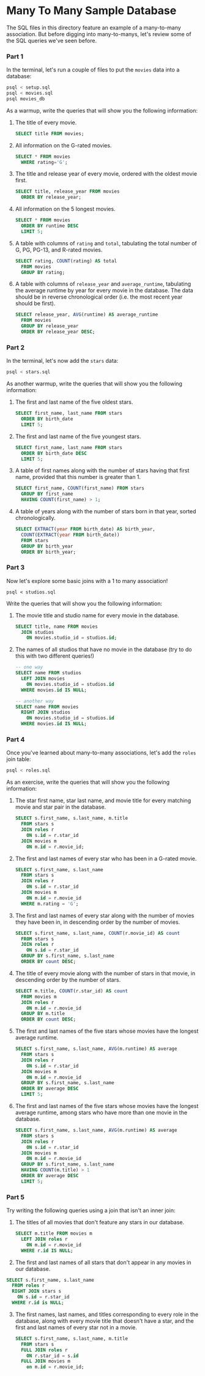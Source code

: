 # Many To Many Sample Database

The SQL files in this directory feature an example of a many-to-many association. But before digging into many-to-manys, let's review some of the SQL queries we've seen before.

### Part 1

In the terminal, let's run a couple of files to put the `movies` data into a database:

```sh
psql < setup.sql
psql < movies.sql
psql movies_db
```

As a warmup, write the queries that will show you the following information:

1.  The title of every movie.

    ```sql
    SELECT title FROM movies;
    ```

1.  All information on the G-rated movies.

    ```sql
    SELECT * FROM movies
      WHERE rating='G';
    ```

1.  The title and release year of every movie, ordered with the oldest movie first.

    ```sql
    SELECT title, release_year FROM movies
      ORDER BY release_year;
    ```

1.  All information on the 5 longest movies.

    ```sql
    SELECT * FROM movies
      ORDER BY runtime DESC
      LIMIT 5;
    ```

1.  A table with columns of `rating` and `total`, tabulating the total number of G, PG, PG-13, and R-rated movies.

    ```sql
    SELECT rating, COUNT(rating) AS total
      FROM movies
      GROUP BY rating;
    ```

1.  A table with columns of `release_year` and `average_runtime`, tabulating the average runtime by year for every movie in the database. The data should be in reverse chronological order (i.e. the most recent year should be first).

    ```sql
    SELECT release_year, AVG(runtime) AS average_runtime
      FROM movies
      GROUP BY release_year
      ORDER BY release_year DESC;
    ```

### Part 2

In the terminal, let's now add the `stars` data:

```sh
psql < stars.sql
```

As another warmup, write the queries that will show you the following information:

1.  The first and last name of the five oldest stars.

    ```sql
    SELECT first_name, last_name FROM stars
      ORDER BY birth_date
      LIMIT 5;
    ```

1.  The first and last name of the five youngest stars.

    ```sql
    SELECT first_name, last_name FROM stars
      ORDER BY birth_date DESC
      LIMIT 5;
    ```

1.  A table of first names along with the number of stars having that first name, provided that this number is greater than 1.

    ```sql
    SELECT first_name, COUNT(first_name) FROM stars
      GROUP BY first_name
      HAVING COUNT(first_name) > 1;
    ```

1.  A table of years along with the number of stars born in that year, sorted chronologically.

    ```sql
    SELECT EXTRACT(year FROM birth_date) AS birth_year,
      COUNT(EXTRACT(year FROM birth_date))
      FROM stars
      GROUP BY birth_year
      ORDER BY birth_year;
    ```

### Part 3

Now let's explore some basic joins with a 1 to many association!

```
psql < studios.sql
```

Write the queries that will show you the following information:

1.  The movie title and studio name for every movie in the database.

    ```sql
    SELECT title, name FROM movies
      JOIN studios
        ON movies.studio_id = studios.id;
    ```

2.  The names of all studios that have no movie in the database (try to do this with two different queries!)

    ```sql
    -- one way
    SELECT name FROM studios
      LEFT JOIN movies
        ON movies.studio_id = studios.id
      WHERE movies.id IS NULL;

    -- another way
    SELECT name FROM movies
      RIGHT JOIN studios
        ON movies.studio_id = studios.id
      WHERE movies.id IS NULL;
    ```

### Part 4

Once you've learned about many-to-many associations, let's add the `roles` join table:

```sh
psql < roles.sql
```

As an exercise, write the queries that will show you the following information:

1.  The star first name, star last name, and movie title for every matching movie and star pair in the database.

    ```sql
    SELECT s.first_name, s.last_name, m.title
      FROM stars s
      JOIN roles r
        ON s.id = r.star_id
      JOIN movies m
        ON m.id = r.movie_id;
    ```

1.  The first and last names of every star who has been in a G-rated movie.

    ```sql
    SELECT s.first_name, s.last_name
      FROM stars s
      JOIN roles r
        ON s.id = r.star_id
      JOIN movies m
        ON m.id = r.movie_id
      WHERE m.rating = 'G';
    ```

1.  The first and last names of every star along with the number of movies they have been in, in descending order by the number of movies.

    ```sql
    SELECT s.first_name, s.last_name, COUNT(r.movie_id) AS count
      FROM stars s
      JOIN roles r
        ON s.id = r.star_id
      GROUP BY s.first_name, s.last_name
      ORDER BY count DESC;
    ```

1.  The title of every movie along with the number of stars in that movie, in descending order by the number of stars.

    ```sql
    SELECT m.title, COUNT(r.star_id) AS count
      FROM movies m
      JOIN roles r
        ON m.id = r.movie_id
      GROUP BY m.title
      ORDER BY count DESC;
    ```

1.  The first and last names of the five stars whose movies have the longest average runtime.

    ```sql
    SELECT s.first_name, s.last_name, AVG(m.runtime) AS average
      FROM stars s
      JOIN roles r
        ON s.id = r.star_id
      JOIN movies m
        ON m.id = r.movie_id
      GROUP BY s.first_name, s.last_name
      ORDER BY average DESC
      LIMIT 5;
    ```

1.  The first and last names of the five stars whose movies have the longest average runtime, among stars who have more than one movie in the database.

    ```sql
    SELECT s.first_name, s.last_name, AVG(m.runtime) AS average
      FROM stars s
      JOIN roles r
        ON s.id = r.star_id
      JOIN movies m
        ON m.id = r.movie_id
      GROUP BY s.first_name, s.last_name
      HAVING COUNT(m.title) > 1
      ORDER BY average DESC
      LIMIT 5;
    ```

### Part 5

Try writing the following queries using a join that isn't an inner join:

1.  The titles of all movies that don't feature any stars in our database.

    ```sql
    SELECT m.title FROM movies m
      LEFT JOIN roles r
        ON m.id = r.movie_id
      WHERE r.id IS NULL;
    ```

2.  The first and last names of all stars that don't appear in any movies in our database.

```sql
SELECT s.first_name, s.last_name
  FROM roles r
  RIGHT JOIN stars s
    ON s.id = r.star_id
  WHERE r.id is NULL;
```

3.  The first names, last names, and titles corresponding to every role in the database, along with every movie title that doesn't have a star, and the first and last names of every star not in a movie.

    ```sql
    SELECT s.first_name, s.last_name, m.title
      FROM stars s
      FULL JOIN roles r
        ON r.star_id = s.id
      FULL JOIN movies m
        on m.id = r.movie_id;
    ```
